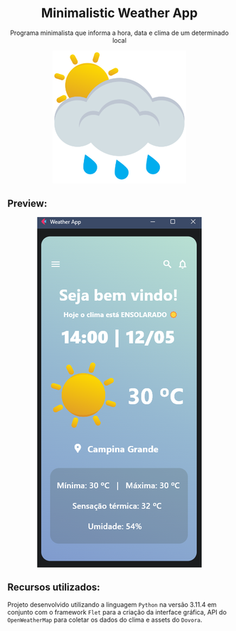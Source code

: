 <h1 align="center">Minimalistic Weather App</h1>
<p align="center">Programa minimalista que informa a hora, data e clima de um determinado local</p>

<div align="center">
 <img src="assets/weather_icons_dovora_interactive/SVG/day_rain.svg" width="300px" height="300px" alt="app-logo">
</div>

## Preview:

<div align="center">
 <img src="screenshots/Screenshot_1.png">
</div>

## Recursos utilizados:

Projeto desenvolvido utilizando a linguagem ```Python``` na versão 3.11.4 em conjunto com o framework ```Flet``` para a criação da interface gráfica, API do ```OpenWeatherMap``` para coletar os dados do clima e assets do ```Dovora```.
